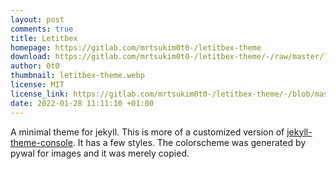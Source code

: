 ```yaml
---
layout: post
comments: true
title: Letitbex
homepage: https://gitlab.com/mrtsukim0t0-/letitbex-theme
download: https://gitlab.com/mrtsukim0t0-/letitbex-theme/-/raw/master/letitbex-theme.tar.gz
author: 0t0
thumbnail: letitbex-theme.webp
license: MIT
license_link: https://gitlab.com/mrtsukim0t0-/letitbex-theme/-/blob/master/LICENSE.txt 
date: 2022-01-28 11:11:10 +01:00
---
```


A minimal theme for jekyll. This is more of a customized version of [jekyll-theme-console](https://github.com/b2a3e8/jekyll-theme-console). It has a few styles. The colorscheme was generated by pywal for images and it was merely copied.
